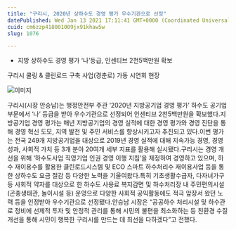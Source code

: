 ```yaml
---
title: "구리시, 2020년 상하수도 경영 평가 우수기관으로 선정"
datePublished: Wed Jan 13 2021 17:11:41 GMT+0000 (Coordinated Universal Time)
cuid: cm6zzp418001009jx91khaw5w
slug: 1076

---
```



- 지방 상하수도 경영 평가 ‘나’등급, 인센티브 2천5백만원 확보

구리시 쿨링 & 클린로드 구축 사업(경춘로) 가동 시연회 현장

![이미지](https://cdn.hashnode.com/res/hashnode/image/upload/v1739248576709/2befd1ff-d42e-4b44-84df-5ffe3f8ad127.jpeg)

구리시(시장 안승남)는 행정안전부 주관 ‘2020년 지방공기업 경영 평가’ 하수도 공기업 부문에서 ‘나’ 등급을 받아 우수기관으로 선정되어 인센티브 2천5백만원을 확보했다.지방공기업 경영 평가는 매년 지방공기업의 경영 실적에 대한 경영 평가와 경영 진단을 통해 경영 혁신 도모, 지역 발전 및 주민 서비스를 향상시키고자 추진되고 있다.이번 평가는 전국 249개 지방공기업을 대상으로 2019년 경영 실적에 대해 지속가능 경영, 경영 성과, 사회적 가치 등 3개 분야 20여개 세부 지표를 활용해 실시됐다.구리시는 경영 개선을 위해 ‘하수도사업 직영기업 인권 경영 이행 지침’을 제정하여 경영하고 있으며, 하수 재이용수를 활용한 클린로드시스템 및 ECO 스마트 하수처리수 재이용사업 등을 통한 상하수도 요금 절감 등 다양한 노력을 기울여왔다.특히 기초생활수급자, 다자녀가구 등 사회적 약자를 대상으로 한 하수도 사용료 복지감면 및 하수처리장 내 주민편의시설(곤충생태관, 놀이시설 등) 운영으로 다양한 사회적 공익활동에도 적극 앞장서 왔던 노력 등을 인정받아 우수기관으로 선정됐다.안승남 시장은 “공공하수 처리시설 및 하수관로 정비에 선제적 투자 및 안정적 관리를 통해 시민의 불편을 최소화하는 등 친환경 수질개선을 통해 시민이 행복한 구리시를 만드는 데 최선을 다하겠다”고 전했다.